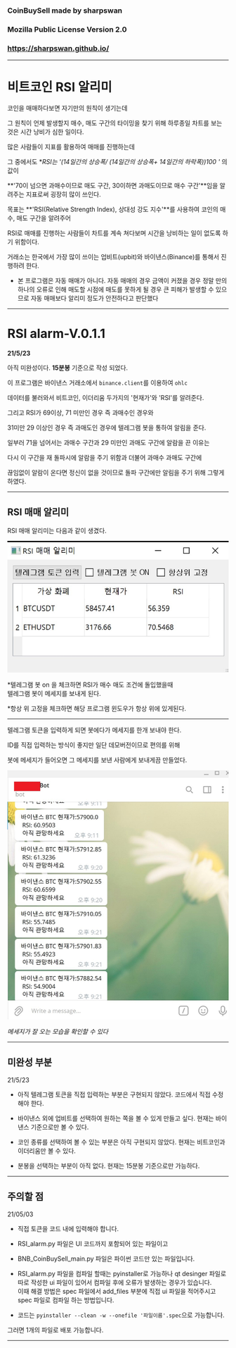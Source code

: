 ### CoinBuySell made by sharpswan 

### Mozilla Public License Version 2.0
### https://sharpswan.github.io/ 

---

# 비트코인 RSI 알리미

코인을 매매하다보면 자기만의 원칙이 생기는데 

그 원칙이 언제 발생할지  매수, 매도 구간의 타이밍을 찾기 위해 하루종일 차트를 보는 것은 시간 낭비가 심한 일이다.

많은 사람들이 지표를 활용하여 매매를 진행하는데 

그 중에서도 **RSI는 '(14일간의 상승폭/ (14일간의 상승폭+ 14일간의 하락폭))*100 '** 의 값이 

**'70이 넘으면 과매수이므로 매도 구간, 30이하면 과매도이므로 매수 구간'**임을 알려주는 지표로써 굉장히 많이 쓰인다.

목표는 **'RSI(Relative Strength Index), 상대성 강도 지수'**를 사용하여 코인의 매수, 매도 구간을 알려주어

RSI로 매매를 진행하는 사람들이 차트를 계속 쳐다보며 시간을 낭비하는 일이 없도록 하기 위함이다.

거래소는 한국에서 가장 많이 쓰이는 업비트(upbit)와 바이낸스(Binance)를 통해서 진행하려 한다.

* 본 프로그램은 자동 매매가 아니다. 자동 매매의 경우 금액이 커졌을 경우 정말 만의 하나의 오류로 인해 매도할 시점에 매도를 못하게 될 경우 큰 피해가 발생할 수 있으므로 자동 매매보다 알리미 정도가 안전하다고 판단했다

---

# RSI alarm-V.0.1.1


**21/5/23**

아직 미완성이다. **15분봉** 기준으로 작성 되었다.

이 프로그램은 바이낸스 거래소에서 `binance.client`를 이용하여 `ohlc` 

데이터를 불러와서 비트코인, 이더리움 두가지의 '현재가'와 'RSI'를 알려준다.

그리고 RSI가 69이상, 71 미만인 경우 즉 과매수인 경우와

31미만 29 이상인 경우 즉 과매도인 경우에 텔레그램 봇을 통하여 알림을 준다.

일부러 71을 넘어서는 과매수 구간과 29 미만인 과매도 구간에 알람을 끈 이유는

다시 이 구간을 재 돌파시에 알람을 주기 위함과 더불어 과매수 과매도 구간에 

끊임없이 알람이 온다면 정신이 없을 것이므로 돌파 구간에만 알림을 주기 위해 그렇게 하였다.

---
## RSI 매매 알리미

RSI 매매 알리미는 다음과 같이 생겼다.

![RSIbuysell](/assets/img/RSI_program.jpg)

*텔레그램 봇 on 을 체크하면 RSI가 매수 매도 조건에 돌입했을때 <br> 텔레그램 봇이 메세지를 보내게 된다. 

*항상 위 고정을 체크하면 해당 프로그램 윈도우가 항상 위에 있게된다.

---

텔레그램 토큰을 입력하게 되면 봇에다가 메세지를 한개 보내야 한다.

ID를 직접 입력하는 방식이 좋지만 일단 데모버전이므로 편의를 위해

봇에 메세지가 들어오면 그 메세지를 보낸 사람에게 보내게끔 만들었다.


![RSIbuysell](/assets/img/telegram_bot.jpg)

*메세지가 잘 오는 모습을 확인할 수 있다*

---
## 미완성 부분 


21/5/23

* 아직 텔레그램 토큰을 직접 입력하는 부분은 구현되지 않았다. 코드에서 직접 수정해야 한다.

* 바이낸스 외에 업비트를 선택하여 원하는 쪽을 볼 수 있게 만들고 싶다. 현재는 바이낸스 기준으로만 볼 수 있다.

* 코인 종류를 선택하여 볼 수 있는 부분은 아직 구현되지 않았다. 현재는 비트코인과 이더리움만 볼 수 있다.

* 분봉을 선택하는 부분이 아직 없다. 현재는 15분봉 기준으로만 가능하다.

---
## 주의할 점


21/05/03

* 직접 토큰을 코드 내에 입력해야 합니다.

* RSI_alarm.py 파일은 UI 코드까지 포함되어 있는 파일이고

* BNB_CoinBuySell_main.py 파일은 파이썬 코드만 있는 파일입니다. 

* RSI_alarm.py 파일을 컴파일 할때는 pyinstaller로 가능하나 qt desinger 파일로 따로 작성한 ui 파일이 있어서 컴파일 후에 오류가 발생하는 경우가 있습니다. <br> 이때 해결 방법은 spec 파일에서 add_files 부분에 직접 ui 파일을 적어주시고 <br> spec 파일로 컴파일 하는 방법입니다.

* 코드는 `pyinstaller --clean -w --onefile '파일이름'.spec`으로 가능합니다.

그러면 1개의 파일로 배포 가능합니다.

---
